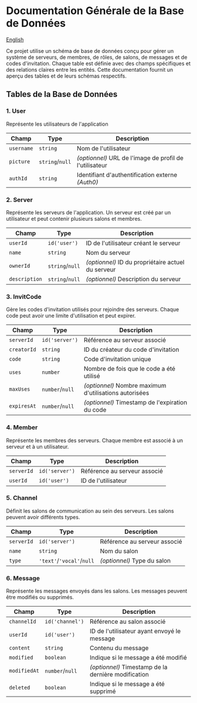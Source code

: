 # Documentation Générale de la Base de Données

[English](../../en/convex/README.md)

Ce projet utilise un schéma de base de données conçu pour gérer un système de serveurs, de membres, de rôles, de salons, de messages et de codes d'invitation. Chaque table est définie avec des champs spécifiques et des relations claires entre les entités. Cette documentation fournit un aperçu des tables et de leurs schémas respectifs.

## Tables de la Base de Données

### 1. User

Représente les utilisateurs de l'application

| Champ      | Type            | Description                                             |
| ---------- | --------------- | ------------------------------------------------------- |
| `username` | `string`        | Nom de l'utilisateur                                    |
| `picture`  | `string`/`null` | _(optionnel)_ URL de l'image de profil de l'utilisateur |
| `authId`   | `string`        | Identifiant d'authentification externe _(Auth0)_        |

### 2. Server

Représente les serveurs de l'application. Un serveur est créé par un utilisateur et peut contenir plusieurs salons et membres.

| Champ         | Type            | Description                                        |
| ------------- | --------------- | -------------------------------------------------- |
| `userId`      | `id('user')`    | ID de l'utilisateur créant le serveur              |
| `name`        | `string`        | Nom du serveur                                     |
| `ownerId`     | `string`/`null` | _(optionnel)_ ID du propriétaire actuel du serveur |
| `description` | `string`/`null` | _(optionnel)_ Description du serveur               |

### 3. InvitCode

Gère les codes d'invitation utilisés pour rejoindre des serveurs. Chaque code peut avoir une limite d'utilisation et peut expirer.

| Champ       | Type            | Description                                            |
| ----------- | --------------- | ------------------------------------------------------ |
| `serverId`  | `id('server')`  | Référence au serveur associé                           |
| `creatorId` | `string`        | ID du créateur du code d'invitation                    |
| `code`      | `string`        | Code d'invitation unique                               |
| `uses`      | `number`        | Nombre de fois que le code a été utilisé               |
| `maxUses`   | `number`/`null` | _(optionnel)_ Nombre maximum d'utilisations autorisées |
| `expiresAt` | `number`/`null` | _(optionnel)_ Timestamp de l'expiration du code        |

### 4. Member

Représente les membres des serveurs. Chaque membre est associé à un serveur et à un utilisateur.

| Champ      | Type           | Description                  |
| ---------- | -------------- | ---------------------------- |
| `serverId` | `id('server')` | Référence au serveur associé |
| `userId`   | `id('user')`   | ID de l'utilisateur          |

### 5. Channel

Définit les salons de communication au sein des serveurs. Les salons peuvent avoir différents types.

| Champ      | Type                      | Description                  |
| ---------- | ------------------------- | ---------------------------- |
| `serverId` | `id('server')`            | Référence au serveur associé |
| `name`     | `string`                  | Nom du salon                 |
| `type`     | `'text'`/`'vocal'`/`null` | _(optionnel)_ Type du salon  |

### 6. Message

Représente les messages envoyés dans les salons. Les messages peuvent être modifiés ou supprimés.

| Champ        | Type            | Description                                         |
| ------------ | --------------- | --------------------------------------------------- |
| `channelId`  | `id('channel')` | Référence au salon associé                          |
| `userId`     | `id('user')`    | ID de l'utilisateur ayant envoyé le message         |
| `content`    | `string`        | Contenu du message                                  |
| `modified`   | `boolean`       | Indique si le message a été modifié                 |
| `modifiedAt` | `number`/`null` | _(optionnel)_ Timestamp de la dernière modification |
| `deleted`    | `boolean`       | Indique si le message a été supprimé                |
